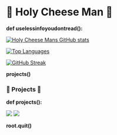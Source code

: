 # 🧀 Holy Cheese Man 🧀

**def uselessinfoyoudontread():**

[![Holy Cheese Mans GitHub stats](https://github-readme-stats.vercel.app/api?username=holycheeseman&theme=dark&card_width=500)](https://github.com/holycheeseman/github-readme-stats)

[![Top Languages](https://github-readme-stats.vercel.app/api/top-langs/?username=holycheeseman&theme=dark&layout=compact&card_width=500)](https://github.com/holycheeseman/github-readme-stats)

[![GitHub Streak](https://github-readme-streak-stats.herokuapp.com?user=HolyCheeseMan&theme=dark&card_width=500)](https://git.io/streak-stats)

**projects()**

### 🧀 Projects 🧀

**def projects():**

[<img src="https://i.imgur.com/0PXigEt.png">](https://github.com/HolyCheeseMan/Cheese-Scripting/blob/Main/README.md)
[<img src="https://i.imgur.com/neg1ODw.png">](https://github.com/HolyCheeseMan/CheeseScriptingPLUS?tab=readme-ov-file)

**root.quit()**
